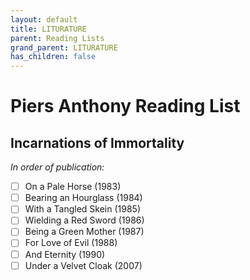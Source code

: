 ```yaml
---
layout: default
title: LITURATURE
parent: Reading Lists
grand_parent: LITURATURE
has_children: false
---
```

# Piers Anthony Reading List

## Incarnations of Immortality
*In order of publication:*
- [ ] On a Pale Horse (1983)
- [ ] Bearing an Hourglass (1984)
- [ ] With a Tangled Skein (1985)
- [ ] Wielding a Red Sword (1986)
- [ ] Being a Green Mother (1987)
- [ ] For Love of Evil (1988)
- [ ] And Eternity (1990)
- [ ] Under a Velvet Cloak (2007)